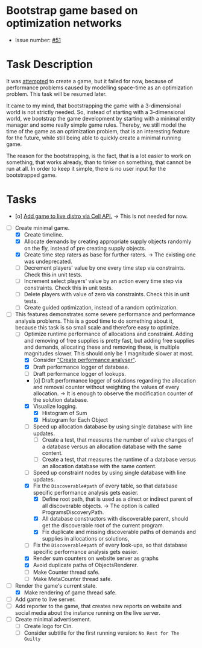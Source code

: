 # Bootstrap game based on optimization networks
* Issue number: [\#51](https://codeberg.org/splitcells-net/net.splitcells.network.community/issues/51)
# Task Description
It was [attempted](task-archive/2022-12-21-1-create-game-based-on-optimization-networks.md) to create a game,
but it failed for now, because of performance problems caused by modelling space-time as an optimization problem.
This task will be resumed later.

It came to my mind, that bootstrapping the game with a 3-dimensional world is not strictly needed.
So, instead of starting with a 3-dimensional world,
we bootstrap the game development by starting with a minimal entity manager and some really simple game rules.
Thereby, we still model the time of the game as an optimization problem,
that is an interesting feature for the future,
while still being able to quickly create a minimal running game.

The reason for the bootstrapping,
is the fact, that is a lot easier to work on something,
that works already,
than to tinker on something, that cannot be run at all.
In order to keep it simple, there is no user input for the bootstrapped game.
# Tasks
* [o] [Add game to live distro via Cell API.](../compatibility-portability-and-adaptability/2024-08-06-establish-cell-api.md) -> This is not needed for now.
* [ ] Create minimal game. 
    * [x] Create timeline.
    * [x] Allocate demands by creating appropriate supply objects randomly on the fly, instead of pre creating supply objects.
    * [x] Create time step raters as base for further raters. -> The existing one was undeprecated.
    * [ ] Decrement players' value by one every time step  via constraints. Check this in unit tests.
    * [ ] Increment select players' value by an action every time step  via constraints. Check this in unit tests.
    * [ ] Delete players with value of zero via constraints. Check this in unit tests.
    * [ ] Create guided optimization, instead of a random optimization.
* [ ] This features demonstrates some severe performance and performance analysis problems.
  This is a good time to do something about it, because this task is so small scale and therefore easy to optimize. 
    * [ ] Optimize runtime performance of allocations and constraint.
      Adding and removing of free supplies is pretty fast,
      but adding free supplies and demands, allocating these and removing these, is multiple magnitudes slower.
      This should only be 1 magnitude slower at most.
        * [x] Consider ["Create performance analyser"](../performance-engineering/2023-06-06-create-performance-analyser.md).
        * [x] Draft performance logger of database.
        * [ ] Draft performance logger of lookups.
        * [o] Draft performance logger of solutions regarding the allocation and removal counter without weighting the values of every allocation.
          -> It is enough to observe the modification counter of the solution database.
        * [x] Visualize logging.
            * [x] Histogram of Sum
            * [x] Histogram for Each Object
        * [ ] Speed up allocation database by using single database with line updates.
            * [ ] Create a test, that measures the number of value changes of a database versus an allocation database with the same content.
            * [ ] Create a test, that measures the runtime of a database versus an allocation database with the same content.
        * [ ] Speed up constraint nodes by using single database with line updates.
        * [x] Fix the `Discoverable#path` of every table, so that database specific performance analysis gets easier.
            * [x] Define root path, that is used as a direct or indirect parent of all discoverable objects.
              -> The option is called ProgramsDiscoveryPath.
            * [x] All database constructors with discoverable parent, should get the discoverable root of the current program.
            * [x] Fix duplicate and missing discoverable paths of demands and supplies in allocations or solutions,
        * [ ] Fix the `Discoverable#path` of every look-ups, so that database specific performance analysis gets easier.
        * [x] Render sum counters on website server as graphs
        * [x] Avoid duplicate paths of ObjectsRenderer.
        * [ ] Make Counter thread safe.
        * [ ] Make MetaCounter thread safe.
* [ ] Render the game's current state.
    * [x] Make rendering of game thread safe.
* [ ] Add game to live server.
* [ ] Add reporter to the game, that creates new reports on website and social media about the instance running on the live server.
* [ ] Create minimal advertisement.
    * [ ] Create logo for Cin.
    * [ ] Consider subtitle for the first running version: `No Rest for The Guilty`

